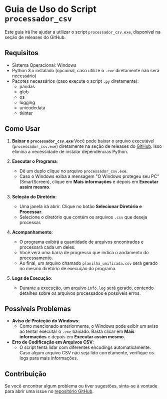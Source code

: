 # Guia de Uso do Script `processador_csv`

Este guia irá lhe ajudar a utilizar o script `processador_csv.exe`, disponível na seção de releases do GitHub.

## Requisitos

- Sistema Operacional: Windows
- Python 3.x instalado (opcional, caso utilize o `.exe` diretamente não será necessário)
- Pacotes necessários (caso execute o script `.py` diretamente):
  - pandas
  - glob
  - os
  - logging
  - unicodedata
  - tkinter

## Como Usar

1. **Baixar o `processador_csv.exe`**:Você pode baixar o arquivo executável (`processador_csv.exe`) diretamente na seção de releases do [GitHub](https://github.com/rafael-branco/combine-csv-tables/release). Isso elimina a necessidade de instalar dependências Python.
2. **Executar o Programa**:

   - Dê um duplo clique no arquivo `processador_csv.exe`.
   - Caso o Windows exiba a mensagem "O Windows protegeu seu PC" (SmartScreen), clique em **Mais informações** e depois em **Executar assim mesmo**.
3. **Seleção do Diretório**:

   - Uma janela irá abrir. Clique no botão **Selecionar Diretório e Processar**.
   - Selecione o diretório que contém os arquivos `.csv` que deseja processar.
4. **Acompanhamento**:

   - O programa exibirá a quantidade de arquivos encontrados e processará cada um deles.
   - Você verá uma barra de progresso que indica o andamento do processamento.
   - Ao final, um arquivo chamado `planilha_unificada.csv` será gerado no mesmo diretório de execução do programa.
5. **Logs de Execução**:

   - Durante a execução, um arquivo `info.log` será gerado, contendo detalhes sobre os arquivos processados e possíveis erros.

## Possíveis Problemas

- **Aviso de Proteção do Windows**:
  - Como mencionado anteriormente, o Windows pode exibir um aviso ao tentar executar o `.exe` baixado. Basta clicar em **Mais informações** e depois em **Executar assim mesmo**.
- **Erro de Codificação em Arquivos CSV**:
  - O script tenta lidar com diferentes encodings automaticamente. Caso algum arquivo CSV não seja lido corretamente, verifique os logs para mais informações.

## Contribuição

Se você encontrar algum problema ou tiver sugestões, sinta-se à vontade para abrir uma issue no [repositório GitHub](https://github.com/rafael-branco/combine-csv-tables/issues).
